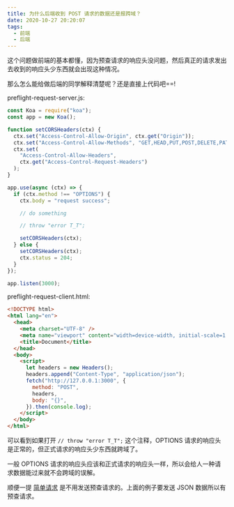 ```yaml
---
title: 为什么后端收到 POST 请求的数据还是报跨域？
date: 2020-10-27 20:20:07
tags:
  - 前端
  - 后端
---
```


这个问题做前端的基本都懂，因为预查请求的响应头没问题，然后真正的请求发出去收到的响应头少东西就会出现这种情况。

那么怎么能给做后端的同学解释清楚呢？还是直接上代码吧==!

preflight-request-server.js:

```js
const Koa = require("koa");
const app = new Koa();

function setCORSHeaders(ctx) {
  ctx.set("Access-Control-Allow-Origin", ctx.get("Origin"));
  ctx.set("Access-Control-Allow-Methods", "GET,HEAD,PUT,POST,DELETE,PATCH");
  ctx.set(
    "Access-Control-Allow-Headers",
    ctx.get("Access-Control-Request-Headers")
  );
}

app.use(async (ctx) => {
  if (ctx.method !== "OPTIONS") {
    ctx.body = "request success";

    // do something

    // throw "error T_T";

    setCORSHeaders(ctx);
  } else {
    setCORSHeaders(ctx);
    ctx.status = 204;
  }
});

app.listen(3000);
```

preflight-request-client.html:

```html
<!DOCTYPE html>
<html lang="en">
  <head>
    <meta charset="UTF-8" />
    <meta name="viewport" content="width=device-width, initial-scale=1.0" />
    <title>Document</title>
  </head>
  <body>
    <script>
      let headers = new Headers();
      headers.append("Content-Type", "application/json");
      fetch("http://127.0.0.1:3000", {
        method: "POST",
        headers,
        body: "{}",
      }).then(console.log);
    </script>
  </body>
</html>
```

可以看到如果打开 `// throw "error T_T";` 这个注释，OPTIONS 请求的响应头是正常的，但正式请求的响应头少东西就跨域了。

一般 OPTIONS 请求的响应头应该和正式请求的响应头一样，所以会给人一种请求数据能过来就不会跨域的误解。

顺便一提 [简单请求](https://developer.mozilla.org/en-US/docs/Web/HTTP/CORS#Simple_requests) 是不用发送预查请求的。上面的例子要发送 JSON 数据所以有预查请求。
